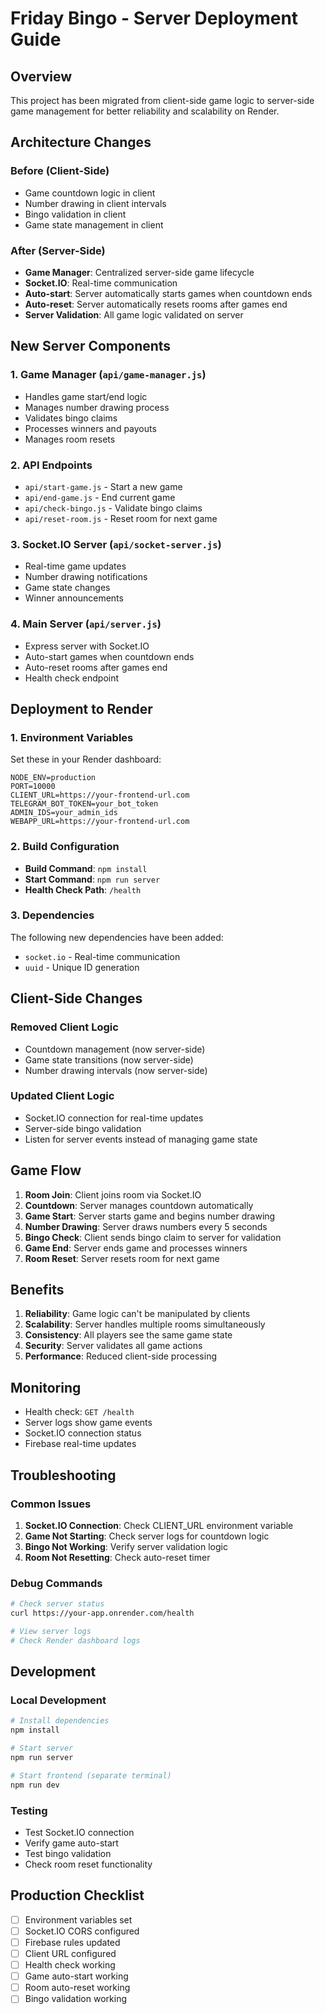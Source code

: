 # Friday Bingo - Server Deployment Guide

## Overview

This project has been migrated from client-side game logic to server-side game management for better reliability and scalability on Render.

## Architecture Changes

### Before (Client-Side)
- Game countdown logic in client
- Number drawing in client intervals
- Bingo validation in client
- Game state management in client

### After (Server-Side)
- **Game Manager**: Centralized server-side game lifecycle
- **Socket.IO**: Real-time communication
- **Auto-start**: Server automatically starts games when countdown ends
- **Auto-reset**: Server automatically resets rooms after games end
- **Server Validation**: All game logic validated on server

## New Server Components

### 1. Game Manager (`api/game-manager.js`)
- Handles game start/end logic
- Manages number drawing process
- Validates bingo claims
- Processes winners and payouts
- Manages room resets

### 2. API Endpoints
- `api/start-game.js` - Start a new game
- `api/end-game.js` - End current game
- `api/check-bingo.js` - Validate bingo claims
- `api/reset-room.js` - Reset room for next game

### 3. Socket.IO Server (`api/socket-server.js`)
- Real-time game updates
- Number drawing notifications
- Game state changes
- Winner announcements

### 4. Main Server (`api/server.js`)
- Express server with Socket.IO
- Auto-start games when countdown ends
- Auto-reset rooms after games end
- Health check endpoint

## Deployment to Render

### 1. Environment Variables
Set these in your Render dashboard:

```
NODE_ENV=production
PORT=10000
CLIENT_URL=https://your-frontend-url.com
TELEGRAM_BOT_TOKEN=your_bot_token
ADMIN_IDS=your_admin_ids
WEBAPP_URL=https://your-frontend-url.com
```

### 2. Build Configuration
- **Build Command**: `npm install`
- **Start Command**: `npm run server`
- **Health Check Path**: `/health`

### 3. Dependencies
The following new dependencies have been added:
- `socket.io` - Real-time communication
- `uuid` - Unique ID generation

## Client-Side Changes

### Removed Client Logic
- Countdown management (now server-side)
- Game state transitions (now server-side)
- Number drawing intervals (now server-side)

### Updated Client Logic
- Socket.IO connection for real-time updates
- Server-side bingo validation
- Listen for server events instead of managing game state

## Game Flow

1. **Room Join**: Client joins room via Socket.IO
2. **Countdown**: Server manages countdown automatically
3. **Game Start**: Server starts game and begins number drawing
4. **Number Drawing**: Server draws numbers every 5 seconds
5. **Bingo Check**: Client sends bingo claim to server for validation
6. **Game End**: Server ends game and processes winners
7. **Room Reset**: Server resets room for next game

## Benefits

1. **Reliability**: Game logic can't be manipulated by clients
2. **Scalability**: Server handles multiple rooms simultaneously
3. **Consistency**: All players see the same game state
4. **Security**: Server validates all game actions
5. **Performance**: Reduced client-side processing

## Monitoring

- Health check: `GET /health`
- Server logs show game events
- Socket.IO connection status
- Firebase real-time updates

## Troubleshooting

### Common Issues
1. **Socket.IO Connection**: Check CLIENT_URL environment variable
2. **Game Not Starting**: Check server logs for countdown logic
3. **Bingo Not Working**: Verify server validation logic
4. **Room Not Resetting**: Check auto-reset timer

### Debug Commands
```bash
# Check server status
curl https://your-app.onrender.com/health

# View server logs
# Check Render dashboard logs
```

## Development

### Local Development
```bash
# Install dependencies
npm install

# Start server
npm run server

# Start frontend (separate terminal)
npm run dev
```

### Testing
- Test Socket.IO connection
- Verify game auto-start
- Test bingo validation
- Check room reset functionality

## Production Checklist

- [ ] Environment variables set
- [ ] Socket.IO CORS configured
- [ ] Firebase rules updated
- [ ] Client URL configured
- [ ] Health check working
- [ ] Game auto-start working
- [ ] Room auto-reset working
- [ ] Bingo validation working
